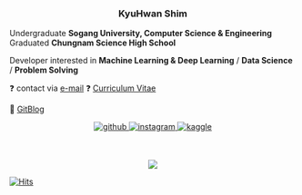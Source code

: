 ### <div align="center">KyuHwan Shim </div>  

Undergraduate **Sogang University, Computer Science & Engineering** 
Graduated **Chungnam Science High School**

Developer interested in **Machine Learning & Deep Learning** / **Data Science** / **Problem Solving**

❓ contact via [e-mail](mailto:skh7343@cnsh.hs.kr)
❓ [Curriculum Vitae](https://drive.google.com/file/d/1SdZyqbCdxSSMFUxbxeNmoF2cXDYhFfuN/view?usp=sharing)

📄 [GitBlog](underthelights.github.io)  

<div align="center">
<a href="https://github.com/underthelights" target="_blank">
<img src=https://img.shields.io/badge/github-%2324292e.svg?&style=for-the-badge&logo=github&logoColor=white alt=github style="margin-bottom: 5px;" />
</a>
<a href="https://instagram.com/s.kyuhwn" target="_blank">
<img src=https://img.shields.io/badge/instagram-%23000000.svg?&style=for-the-badge&logo=instagram&logoColor=white alt=instagram style="margin-bottom: 5px;" />
</a>
<a href="https://www.kaggle.com/underthelights" target="_blank">
<img src=https://img.shields.io/badge/kaggle-%2344BAE8.svg?&style=for-the-badge&logo=kaggle&logoColor=white alt=kaggle style="margin-bottom: 5px;" />
</a>  
</div>  

​    

<div align='center'> <img src="http://mazassumnida.wtf/api/v2/generate_badge?boj=skh7343"></div>  

   [![Hits](https://hits.seeyoufarm.com/api/count/incr/badge.svg?url=https%3A%2F%2Fgithub.com%2Funderthelights&count_bg=%2361625C&title_bg=%23000000&icon=lighthouse.svg&icon_color=%23E7E7E7&title=hits&edge_flat=true)](https://hits.seeyoufarm.com)
